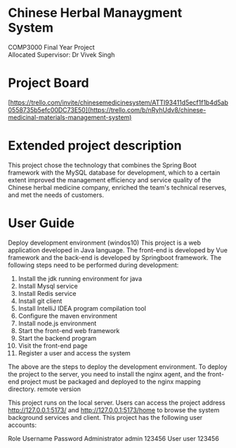 # Chinese Herbal Manaygment System
COMP3000 Final Year Project  
Allocated Supervisor: Dr Vivek Singh

# Project Board
[https://trello.com/invite/chinesemedicinesystem/ATTI93411d5ecf1f1b4d5ab0558735b5efc00DC73E50](https://trello.com/b/nRyhUdv8/chinese-medicinal-materials-management-system)

# Extended project description
This project chose the technology that combines the Spring Boot framework with the MySQL database for development, which to a certain extent improved the management efficiency and service quality of the Chinese herbal medicine company, enriched the team's technical reserves, and met the needs of customers.

# User Guide
 
Deploy development environment (windos10)
This project is a web application developed in Java language. The front-end is developed by Vue framework and the back-end is developed by Springboot framework. The following steps need to be performed during development:
1. Install the jdk running environment for java
2. Install Mysql service
3. Install Redis service
4. Install git client
5. Install IntelliJ IDEA program compilation tool
6. Configure the maven environment
7. Install node.js environment
8. Start the front-end web framework
9. Start the backend program
10. Visit the front-end page
11. Register a user and access the system

The above are the steps to deploy the development environment. To deploy the project to the server, you need to install the nginx agent, and the front-end project must be packaged and deployed to the nginx mapping directory.
remote version  

This project runs on the local server. Users can access the project address http://127.0.0.1:5173/ and http://127.0.0.1:5173/home to browse the system background services and client. This project has the following user accounts:  
  
Role Username Password
Administrator admin 123456
User user 123456
